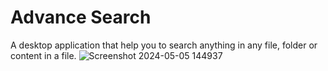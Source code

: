 
# Advance Search

A desktop application that help you to search anything in any file, folder or content in a file.
![Screenshot 2024-05-05 144937](https://github.com/sina-karimi-93/Advance-File-Search/assets/58491712/e79b363b-16f7-416a-9952-6fc3fdcb1f51)

